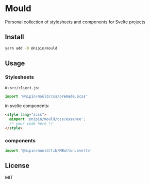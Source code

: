 # Mould

Personal collection of stylesheets and components for Svelte projects

## Install

```sh
yarn add -D @nipin/mould
```

## Usage

### Stylesheets

in `src/client.js`:

```js
import '@nipin/mould/css/premade.scss'
```

in svelte components:

```html
<style lang="scss">
  @import '@nipin/mould/css/essence';
  /* your code here */
</style>
```

### components

```js
import '@nipin/mould/lib/MButton.svelte'
```

## License

MIT
